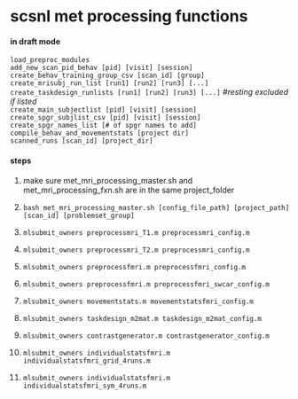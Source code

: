 # scsnl met processing functions

#### in draft mode

`load_preproc_modules`  
`add_new_scan_pid_behav [pid] [visit] [session]`  
`create_behav_training_group_csv [scan_id] [group]`  
`create_mrisubj_run_list [run1] [run2] [run3] [...]`  
`create_taskdesign_runlists [run1] [run2] [run3] [...]` _#resting excluded if listed_  
`create_main_subjectlist [pid] [visit] [session]`  
`create_spgr_subjlist_csv [pid] [visit] [session]`  
`create_spgr_names_list [# of spgr names to add]`  
`compile_behav_and_movementstats [project dir]`  
`scanned_runs [scan_id] [project_dir]`

#### steps

1.  make sure met_mri_processing_master.sh and met_mri_processing_fxn.sh are in the same project_folder

2.  `bash met_mri_processing_master.sh [config_file_path] [project_path] [scan_id] [problemset_group]`


3.  `mlsubmit_owners preprocessmri_T1.m preprocessmri_config.m`
4.  `mlsubmit_owners preprocessmri_T2.m preprocessmri_config.m`
5.  `mlsubmit_owners preprocessfmri.m preprocessfmri_config.m`
6.  `mlsubmit_owners preprocessfmri.m preprocessfmri_swcar_config.m`
7.  `mlsubmit_owners movementstats.m movementstatsfmri_config.m`
8.  `mlsubmit_owners taskdesign_m2mat.m taskdesign_m2mat_config.m`
9.  `mlsubmit_owners contrastgenerator.m contrastgenerator_config.m`
10. `mlsubmit_owners individualstatsfmri.m individualstatsfmri_grid_4runs.m`
11. `mlsubmit_owners individualstatsfmri.m individualstatsfmri_sym_4runs.m`
